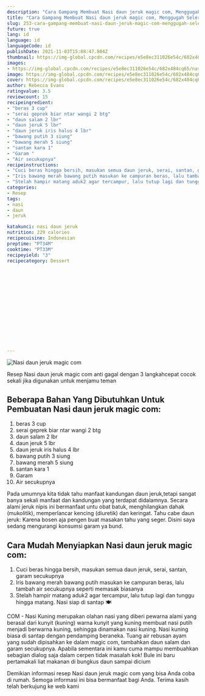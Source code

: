 ```yaml
---
description: "Cara Gampang Membuat Nasi daun jeruk magic com, Menggugah Selera"
title: "Cara Gampang Membuat Nasi daun jeruk magic com, Menggugah Selera"
slug: 253-cara-gampang-membuat-nasi-daun-jeruk-magic-com-menggugah-selera
future: true
lang: id
language: id
languageCode: id
publishDate: 2021-11-03T15:08:47.804Z 
thumbnail: https://img-global.cpcdn.com/recipes/e5e8ec311026e54c/682x484cq65/nasi-daun-jeruk-magic-com-foto-resep-utama.png
images:
- https://img-global.cpcdn.com/recipes/e5e8ec311026e54c/682x484cq65/nasi-daun-jeruk-magic-com-foto-resep-utama.png
image: https://img-global.cpcdn.com/recipes/e5e8ec311026e54c/682x484cq65/nasi-daun-jeruk-magic-com-foto-resep-utama.png
cover: https://img-global.cpcdn.com/recipes/e5e8ec311026e54c/682x484cq65/nasi-daun-jeruk-magic-com-foto-resep-utama.png
author: Rebecca Evans
ratingvalue: 3.5
reviewcount: 15
recipeingredient:
- "beras 3 cup"
- "serai geprek biar ntar wangi 2 btg"
- "daun salam 2 lbr"
- "daun jeruk 5 lbr"
- "daun jeruk iris halus 4 lbr"
- "bawang putih 3 siung"
- "bawang merah 5 siung"
- "santan kara 1"
- "Garam "
- "Air secukupnya"
recipeinstructions:
- "Cuci beras hingga bersih, masukan semua daun jeruk, serai, santan, garam secukupnya"
- "Iris bawang merah bawang putih masukan ke campuran beras, lalu tambah air secukupnya seperti memasak biasanya"
- "Stelah hampir matang aduk2 agar tercampur, lalu tutup lagi dan tunggu hingga matang. Nasi siap di santap 🍽️"
categories:
- Resep
tags:
- nasi
- daun
- jeruk

katakunci: nasi daun jeruk 
nutrition: 229 calories
recipecuisine: Indonesian
preptime: "PT34M"
cooktime: "PT33M"
recipeyield: "3"
recipecategory: Dessert


     
    
    
    
    
    
    
    
    
    
    
      
    
---
```



![Nasi daun jeruk magic com](https://img-global.cpcdn.com/recipes/e5e8ec311026e54c/682x484cq65/nasi-daun-jeruk-magic-com-foto-resep-utama.png)

Resep Nasi daun jeruk magic com  anti gagal dengan 3 langkahcepat cocok sekali jika digunakan untuk menjamu teman

<!--inarticleads1-->

## Beberapa Bahan Yang Dibutuhkan Untuk Pembuatan Nasi daun jeruk magic com:

1. beras 3 cup
1. serai geprek biar ntar wangi 2 btg
1. daun salam 2 lbr
1. daun jeruk 5 lbr
1. daun jeruk iris halus 4 lbr
1. bawang putih 3 siung
1. bawang merah 5 siung
1. santan kara 1
1. Garam 
1. Air secukupnya

Pada umumnya kita tidak tahu manfaat kandungan daun jeruk,tetapi sangat banya sekali manfaat dan kandungan yang terdapat didalamnya. Secara alami jeruk nipis ini bermanfaat untu obat batuk, menghilangkan dahak (mukolitik), memperlancar kencing (diuretik) dan keringat. Tahu cabe daun jeruk: Karena bosen aja pengen buat masakan tahu yang seger. Disini saya sedang mengurangi konsumsi garam ya bund. 

<!--inarticleads2-->

## Cara Mudah Menyiapkan Nasi daun jeruk magic com:

1. Cuci beras hingga bersih, masukan semua daun jeruk, serai, santan, garam secukupnya
1. Iris bawang merah bawang putih masukan ke campuran beras, lalu tambah air secukupnya seperti memasak biasanya
1. Stelah hampir matang aduk2 agar tercampur, lalu tutup lagi dan tunggu hingga matang. Nasi siap di santap 🍽️


COM - Nasi Kuning merupakan olahan nasi yang diberi pewarna alami yang berasal dari kunyit (kuning) warna kunyit yang kuning membuat nasi putih menjadi berwarna kuning, sehingga dinamakan nasi kuning. Nasi kuning biasa di santap dengan pendamping beraneka. Tuang air rebusan ayam yang sudah dipisahkan ke dalam magic com, tambahkan daun salam dan garam secukupnya. Apabila sementara ini kamu cuma mampu membuahkan sebagian dialog saja dalam cerpen tidak masalah kok! Bule ini baru pertamakali liat makanan di bungkus daun sampai dicium 

Demikian informasi  resep Nasi daun jeruk magic com   yang bisa Anda coba di rumah. Semoga informasi ini bisa bermanfaat bagi Anda. Terima kasih telah berkujung ke web kami

